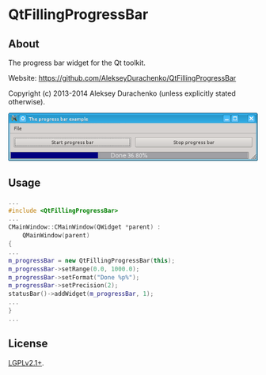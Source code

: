 QtFillingProgressBar
====================

About
-----

The progress bar widget for the Qt toolkit.

Website: https://github.com/AlekseyDurachenko/QtFillingProgressBar

Copyright (c) 2013-2014 Aleksey Durachenko (unless explicitly stated otherwise).

<p align=center>
<img src=doc/examples/statusbar/img/screenshot001.png>
</p>

Usage
-----

```cpp
...
#include <QtFillingProgressBar>
...
CMainWindow::CMainWindow(QWidget *parent) :
    QMainWindow(parent)
{
...
m_progressBar = new QtFillingProgressBar(this);
m_progressBar->setRange(0.0, 1000.0);
m_progressBar->setFormat("Done %p%");
m_progressBar->setPrecision(2);
statusBar()->addWidget(m_progressBar, 1);
...
}
...
```

License
-------

<a href="LICENSE">LGPLv2.1+</a>.
